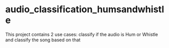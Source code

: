 # audio_classification_humsandwhistle
This project contains 2 use cases: classify if the audio is Hum or Whistle and classify the song based on that
